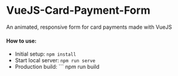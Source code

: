 # VueJS-Card-Payment-Form
An animated, responsive form for card payments made with VueJS  

#### How to use:
- Initial setup: ```npm install```
- Start local server: ```npm run serve```
- Production build: ``` npm run build
